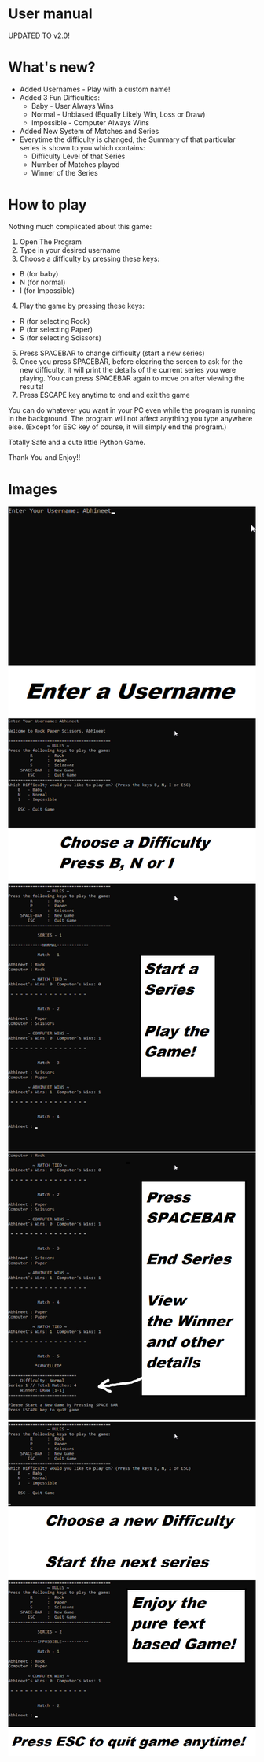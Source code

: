 # User manual
UPDATED TO v2.0!

# What's new?
- Added Usernames - Play with a custom name!
- Added 3 Fun Difficulties:
    - Baby - User Always Wins
    - Normal - Unbiased (Equally Likely Win, Loss or Draw)
    - Impossible - Computer Always Wins
- Added New System of Matches and Series
- Everytime the difficulty is changed, the Summary of that particular series is shown to you which contains:
    - Difficulty Level of that Series
    - Number of Matches played
    - Winner of the Series 
    

# How to play 
Nothing much complicated about this game:
1. Open The Program
2. Type in your desired username
3. Choose a difficulty by pressing these keys:
- B (for baby)
- N (for normal)
- I (for Impossible)
4. Play the game by pressing these keys:
- R (for selecting Rock)
- P (for selecting Paper)
- S (for selecting Scissors)
5. Press SPACEBAR to change difficulty (start a new series)
6. Once you press SPACEBAR, before clearing the screen to ask for the new difficulty, it will print the details of the current series you were playing.
   You can press SPACEBAR again to move on after viewing the results!
7. Press ESCAPE key anytime to end and exit the game

You can do whatever you want in your PC even while the program is running in the background. The program will not affect anything you type anywhere else.
(Except for ESC key of course, it will simply end the program.)

Totally Safe and a cute little Python Game.

Thank You and Enjoy!!

# Images
![1](https://github.com/AbhiK002/Rock-Paper-Scissors-Python/blob/Game/Images/1.png)
![2](https://github.com/AbhiK002/Rock-Paper-Scissors-Python/blob/Game/Images/2.png)
![3](https://github.com/AbhiK002/Rock-Paper-Scissors-Python/blob/Game/Images/3.png)
![4](https://github.com/AbhiK002/Rock-Paper-Scissors-Python/blob/Game/Images/4.png)
![5](https://github.com/AbhiK002/Rock-Paper-Scissors-Python/blob/Game/Images/5.png)
![6](https://github.com/AbhiK002/Rock-Paper-Scissors-Python/blob/Game/Images/6.png)
